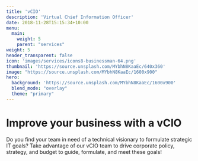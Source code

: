 ```yaml
---
title: 'vCIO'
description: 'Virtual Chief Information Officer'
date: 2018-11-28T15:15:34+10:00
menu:
  main:
    weight: 5
    parent: "services"
weight: 5
header_transparent: false
icon: 'images/services/icons8-businessman-64.png'
thumbnail: 'https://source.unsplash.com/MYbhN8KaaEc/640x360'
image: "https://source.unsplash.com/MYbhN8KaaEc/1600x900"
hero:
  background: 'https://source.unsplash.com/MYbhN8KaaEc/1600x900'
  blend_mode: "overlay"
  theme: "primary"
---
```


# Improve your business with a vCIO

Do you find your team in need of a technical visionary to formulate strategic IT goals? Take advantage of our vCIO team to drive corporate policy, strategy, and budget to guide, formulate, and meet these goals!
